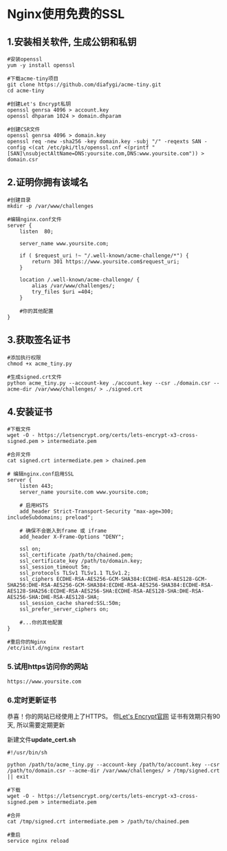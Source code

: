 Nginx使用免费的SSL
=================


## 1.安装相关软件, 生成公钥和私钥 ##
	#安装openssl
	yum -y install openssl

	#下载acme-tiny项目
	git clone https://github.com/diafygi/acme-tiny.git
	cd acme-tiny

	#创建Let's Encrypt私钥
	openssl genrsa 4096 > account.key 
	openssl dhparam 1024 > domain.dhparam

	#创建CSR文件
	openssl genrsa 4096 > domain.key
	openssl req -new -sha256 -key domain.key -subj "/" -reqexts SAN -config <(cat /etc/pki/tls/openssl.cnf <(printf "[SAN]\nsubjectAltName=DNS:yoursite.com,DNS:www.yoursite.com")) > domain.csr


## 2.证明你拥有该域名 ##
	#创建目录
	mkdir -p /var/www/challenges
	
	#编辑nginx.conf文件
	server {
	  	listen  80;

	  	server_name www.yoursite.com;

		if ( $request_uri !~ "/.well-known/acme-challenge/*") {
			return 301 https://www.yoursite.com$request_uri;
		}

		location /.well-known/acme-challenge/ {
			alias /var/www/challenges/;
			try_files $uri =404;
		}

		#你的其他配置
	}

## 3.获取签名证书 ##
	#添加执行权限
	chmod +x acme_tiny.py

	#生成signed.crt文件
	python acme_tiny.py --account-key ./account.key --csr ./domain.csr --acme-dir /var/www/challenges/ > ./signed.crt


## 4.安装证书 ##
	#下载文件
	wget -O - https://letsencrypt.org/certs/lets-encrypt-x3-cross-signed.pem > intermediate.pem
	
	#合并文件
	cat signed.crt intermediate.pem > chained.pem
	
	# 编辑nginx.conf启用SSL
	server {
	  	listen 443;
	  	server_name yoursite.com www.yoursite.com;
		
		# 启用HSTS
		add_header Strict-Transport-Security "max-age=300; includeSubdomains; preload";

		# 确保不会嵌入到frame 或 iframe
		add_header X-Frame-Options "DENY";

	  	ssl on;
	  	ssl_certificate /path/to/chained.pem;
	  	ssl_certificate_key /path/to/domain.key;
	  	ssl_session_timeout 5m;
	  	ssl_protocols TLSv1 TLSv1.1 TLSv1.2;
	  	ssl_ciphers ECDHE-RSA-AES256-GCM-SHA384:ECDHE-RSA-AES128-GCM-SHA256:DHE-RSA-AES256-GCM-SHA384:ECDHE-RSA-AES256-SHA384:ECDHE-RSA-AES128-SHA256:ECDHE-RSA-AES256-SHA:ECDHE-RSA-AES128-SHA:DHE-RSA-AES256-SHA:DHE-RSA-AES128-SHA;
	  	ssl_session_cache shared:SSL:50m;
	  	ssl_prefer_server_ciphers on;

	  	#...你的其他配置
	}
	
	#重启你的Nginx
	/etc/init.d/nginx restart


### 5.试用https访问你的网站 ###
	https://www.yoursite.com


### 6.定时更新证书 ###
恭喜！你的网站已经使用上了HTTPS。 但[Let's Encrypt官网](https://letsencrypt.org/) 证书有效期只有90天, 所以需要定期更新

新建文件**update_cert.sh**
	
	#!/usr/bin/sh
	
	python /path/to/acme_tiny.py --account-key /path/to/account.key --csr /path/to/domain.csr --acme-dir /var/www/challenges/ > /tmp/signed.crt || exit
	
	#下载
	wget -O - https://letsencrypt.org/certs/lets-encrypt-x3-cross-signed.pem > intermediate.pem
	
	#合并
	cat /tmp/signed.crt intermediate.pem > /path/to/chained.pem
	
	#重启
	service nginx reload
